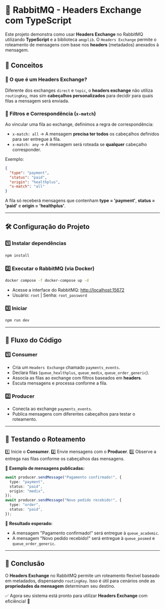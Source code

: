 # 🚀 RabbitMQ - Headers Exchange com TypeScript

Este projeto demonstra como usar **Headers Exchange** no RabbitMQ utilizando **TypeScript** e a biblioteca `amqplib`. O `Headers Exchange` permite o roteamento de mensagens com base nos **headers** (metadados) anexados à mensagem.

## 📌 Conceitos

### 🔹 O que é um Headers Exchange?

Diferente dos exchanges `direct` e `topic`, o **headers exchange** não utiliza `routingKey`, mas sim **cabeçalhos personalizados** para decidir para quais filas a mensagem será enviada.

### 🔹 Filtros e Correspondência (`x-match`)

Ao vincular uma fila ao exchange, definimos a regra de correspondência:

- `x-match: all` → A mensagem **precisa ter todos** os cabeçalhos definidos para ser entregue à fila.
- `x-match: any` → A mensagem será roteada se **qualquer** cabeçalho corresponder.

Exemplo:

```json
{
  "type": "payment",
  "status": "paid",
  "origin": "healthplus",
  "x-match": "all"
}
```

A fila só receberá mensagens que contenham **type = 'payment'**, **status = 'paid'** e **origin = 'healthplus'**.

---

## 🛠️ Configuração do Projeto

### 1️⃣ **Instalar dependências**

```sh
npm install
```

### 2️⃣ **Executar o RabbitMQ** (via Docker)

```sh
docker compose -f docker-compose up -d
```

- Acesse a interface do RabbitMQ: [http://localhost:15672](http://localhost:15672)
- Usuário: `root` | Senha: `root_password`

### 3️⃣ **Iniciar**

```sh
npm run dev
```

---

## 📜 Fluxo do Código

### **1️⃣ Consumer**

- Cria um `Headers Exchange` chamado `payments_events`.
- Declara filas (`queue_healthplus`, `queue_medix`, `queue_order_generic`).
- Associa as filas ao exchange com filtros baseados em **headers**.
- Escuta mensagens e processa conforme a fila.

### **2️⃣ Producer**

- Conecta ao exchange `payments_events`.
- Publica mensagens com diferentes cabeçalhos para testar o roteamento.

---

## 🚀 Testando o Roteamento

1️⃣ Inicie o **Consumer**. 2️⃣ Envie mensagens com o **Producer**. 3️⃣ Observe a entrega nas filas conforme os cabeçalhos das mensagens.

📌 **Exemplo de mensagens publicadas:**

```ts
await producer.sendMessage("Pagamento confirmado!", {
  type: "payment",
  status: "paid",
  origin: "medix",
});
await producer.sendMessage("Novo pedido recebido!", {
  type: "order",
  status: "paid",
});
```

🎯 **Resultado esperado:**

- A mensagem "Pagamento confirmado!" será entregue à `queue_academic`.
- A mensagem "Novo pedido recebido!" será entregue à `queue_posmed` e `queue_order_generic`.

---

## 📌 Conclusão

O **Headers Exchange** no RabbitMQ permite um roteamento flexível baseado em metadados, dispensando `routingKey`. Isso é útil para cenários onde as **propriedades da mensagem** determinam seu destino.

✅ Agora seu sistema está pronto para utilizar **Headers Exchange** com eficiência! 🚀
